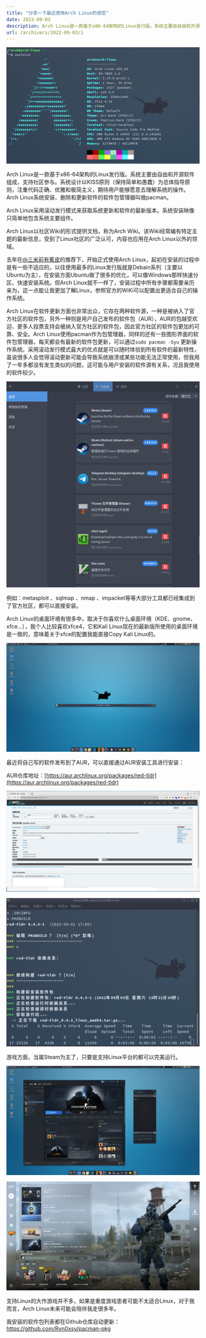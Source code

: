 ```yaml
---
title: "分享一下最近使用Arch Linux的感受"
date: 2022-09-03
description: Arch Linux是一款基于x86-64架构的Linux发行版。系统主要由自由和开源软件组成，支持社区参与。系统设计以KISS原则（保持简单和愚蠢）为总体指导原则，注重代码正确、优雅和极简主义，期待用户能够愿意去理解系统的操作。Arch Linux系统安装、删除和更新软件的软件包管理器叫做pacman....
url: /archivers/2022-09-03/1
---
```



![](../../../static/images/2022-09-03-13-58-46.png)

Arch Linux是一款基于x86-64架构的Linux发行版。系统主要由自由和开源软件组成，支持社区参与。系统设计以KISS原则（保持简单和愚蠢）为总体指导原则，注重代码正确、优雅和极简主义，期待用户能够愿意去理解系统的操作。Arch Linux系统安装、删除和更新软件的软件包管理器叫做pacman。

Arch Linux采用滚动发行模式来获取系统更新和软件的最新版本。系统安装映像只简单地包含系统主要组件。

Arch Linux以社区Wiki的形式提供文档，称为Arch Wiki。该Wiki经常编有特定主题的最新信息，受到了Linux社区的广泛认可，内容也应用在Arch Linux以外的领域。

去年在[@三米前有蕉皮](https://github.com/cn-kali-team)的推荐下，开始正式使用Arch Linux，起初在安装的过程中是有一些不适应的，以往使用最多的Linux发行版就是Debain系列（主要以Ubuntu为主），在安装方面Ubuntu做了很多的优化，可以像Windows那样快速分区、快速安装系统。但Arch Linux就不一样了，安装过程中所有步骤都需要亲历亲为，这一点能让我更加了解Linux，参照官方的WiKi可以配置出更适合自己的操作系统。

Arch Linux在软件更新方面也非常出众，它存在两种软件源，一种是被纳入了官方社区的软件包，另外一种则是用户自己发布的软件包（AUR），AUR的包越受欢迎、更多人投票支持会被纳入官方社区的软件包，因此官方社区的软件包更加的可靠、安全。Arch Linux使用pacman作为包管理器，同样的还有一些图形界面的软件包管理器，每天都会有最新的软件包更新，可以通过`sudo pacman -Syu` 更新操作系统。采用滚动发行模式最大的优点就是可以随时体验到所有软件的最新特性，虽说很多人会觉得滚动更新可能会导致系统崩溃或某些功能无法正常使用，但我用了一年多都没有发生类似的问题，这可能与用户安装的软件源有关系，况且我使用的软件较少。

![](../../../static/images/2022-09-03-13-55-24.png)

例如：metasploit 、sqlmap 、nmap 、impacket等等大部分工具都已经集成到了官方社区，都可以直接安装。

Arch Linux的桌面环境有很多中，取决于你喜欢什么桌面环境（KDE、gnome、xfce…），我个人比较喜欢xfce4，它和Kali Linux现在的最新版所使用的桌面环境是一致的，意味着关于xfce的配置我能直接Copy Kali Linux的。

![](../../../static/images/2022-09-03-13-55-38.png)

最近将自己写的软件发布到了AUR，可以直接通过AUR安装工具进行安装：

AUR仓库地址：[https://aur.archlinux.org/packages/red-tldr](https://aur.archlinux.org/packages/red-tldr)

![](../../../static/images/2022-09-03-13-55-52.png)

![](../../../static/images/2022-09-03-13-55-58.png)

游戏方面，当属Steam为主了，只要是支持Linux平台的都可以完美运行。

![](../../../static/images/2022-09-03-13-56-10.png)

![](../../../static/images/2022-09-03-13-56-18.png)

支持Linux的大作游戏并不多，如果是重度游戏患者可能不太适合Linux，对于我而言，Arch Linux未来可能会陪伴我走很多年。

我安装的软件包列表都在Github仓库自动更新：https://github.com/Rvn0xsy/pacman-pkg